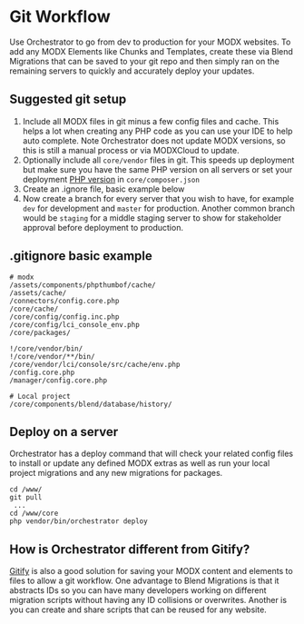 # Git Workflow

Use Orchestrator to go from dev to production for your MODX websites. To add any MODX Elements like Chunks and Templates, 
create these via Blend Migrations that can be saved to your git repo and then simply ran on the remaining servers to quickly 
and accurately deploy your updates.

## Suggested git setup

1. Include all MODX files in git minus a few config files and cache. This helps a lot when creating any PHP code as you can use your IDE to help auto complete.
Note Orchestrator does not update MODX versions, so this is still a manual process or via MODXCloud to update. 
2. Optionally include all `core/vendor` files in git. This speeds up deployment but make sure you have the same PHP version on all
servers or set your deployment [PHP version](https://getcomposer.org/doc/06-config.md#platform) in `core/composer.json`
3. Create an .ignore file, basic example below
4. Now create a branch for every server that you wish to have, for example `dev` for development and `master` for production.
Another common branch would be `staging` for a middle staging server to show for stakeholder approval before deployment to 
production.

## .gitignore basic example

```ignore
# modx
/assets/components/phpthumbof/cache/
/assets/cache/
/connectors/config.core.php
/core/cache/
/core/config/config.inc.php
/core/config/lci_console_env.php
/core/packages/

!/core/vendor/bin/
!/core/vendor/**/bin/
/core/vendor/lci/console/src/cache/env.php
/config.core.php
/manager/config.core.php

# Local project
/core/components/blend/database/history/

```

## Deploy on a server

Orchestrator has a deploy command that will check your related config files to install or update any defined MODX extras 
as well as run your local project migrations and any new migrations for packages.

```
cd /www/
git pull
 ...
cd /www/core
php vendor/bin/orchestrator deploy
```

## How is Orchestrator different from Gitify?

[Gitify](https://docs.modmore.com/en/Open_Source/Gitify/Installation/index.html) is also a good solution for saving your
MODX content and elements to files to allow a git workflow. One advantage to Blend Migrations is that it abstracts IDs so
you can have many developers working on different migration scripts without having any ID collisions or overwrites. Another
is you can create and share scripts that can be reused for any website. 
